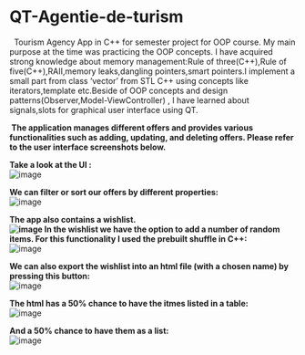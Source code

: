 # QT-Agentie-de-turism

&nbsp; Tourism Agency App in C++ for semester project for OOP course. My main purpose at the time was practicing the OOP concepts. I have acquired strong knowledge about memory management:Rule of three(C++),Rule of five(C++),RAII,memory leaks,dangling pointers,smart pointers.I implement a small part from class ‘vector’ from STL C++ using concepts like iterators,template etc.Beside of OOP concepts and design patterns(Observer,Model-ViewController) , I have learned about signals,slots for graphical user interface using QT.

**&nbsp;The application manages different offers and provides various functionalities such as adding, updating, and deleting offers. Please refer to the user interface screenshots below.**

**Take a look at the UI :** <br>
![image](https://user-images.githubusercontent.com/30391543/222966932-6079bd7d-982a-45f0-8efb-689ac7b9636f.png)

**We can filter or sort our offers by different properties:** <br>
![image](https://user-images.githubusercontent.com/30391543/222967278-6a38f1dc-1955-446a-bdfe-ca59df69c495.png)

**The app also contains a wishlist. <br>
![image](https://user-images.githubusercontent.com/30391543/222967605-b280992e-d9db-4db9-8f34-d137e461ca2c.png)
In the wishlist we have the option to add a number of random items. 
For this functionality I used the prebuilt shuffle in C++:** <br>
![image](https://user-images.githubusercontent.com/30391543/222967760-cbe44a94-c343-4189-b17a-f8f59f2a2859.png)

**We can also export the wishlist into an html file (with a chosen name) by pressing this button:** <br>
![image](https://user-images.githubusercontent.com/30391543/222968053-9c4f65db-8a6c-49c2-819a-a3a8c5622ca7.png)

**The html has a 50% chance to have the itmes listed in a table:** <br>
![image](https://user-images.githubusercontent.com/30391543/222968234-6f34e0d5-8603-4aeb-8bd1-64f0e34577ee.png)

**And a 50% chance to have them as a list:** <br>
![image](https://user-images.githubusercontent.com/30391543/222968183-18bc6a11-d750-4bb7-bb20-f38180147dba.png)
